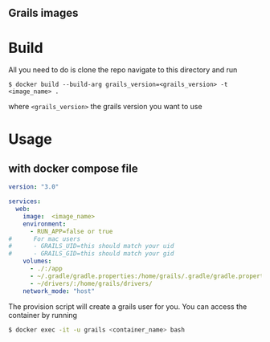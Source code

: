 ## Grails images

# Build
All you need to do is clone the repo navigate to this directory and run

```$ docker build --build-arg grails_version=<grails_version> -t <image_name> .```

where `<grails_version>` the grails version you want to use

# Usage
## with docker compose file

```yaml
version: "3.0"

services:
  web:
    image:  <image_name>
    environment:
      - RUN_APP=false or true
#      For mac users
#      - GRAILS_UID=this should match your uid
#      - GRAILS_GID=this should match your gid
    volumes:
      - ./:/app
      - ~/.gradle/gradle.properties:/home/grails/.gradle/gradle.properties
      - ~/drivers/:/home/grails/drivers/
    network_mode: "host"
```

The provision script will create a grails user for you. You can access the container by running
```bash
$ docker exec -it -u grails <container_name> bash
```
